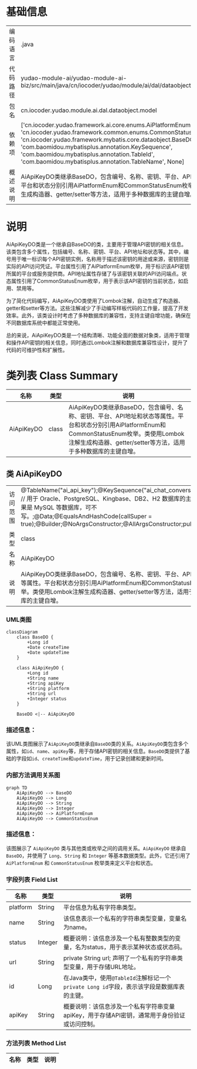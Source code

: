 # 基础信息

|      |      |
|------|------|
| 编码语言 | .java |
| 代码路径 | yudao-module-ai/yudao-module-ai-biz/src/main/java/cn/iocoder/yudao/module/ai/dal/dataobject/model/AiApiKeyDO.java |
| 包名 | cn.iocoder.yudao.module.ai.dal.dataobject.model |
| 依赖项 | ['cn.iocoder.yudao.framework.ai.core.enums.AiPlatformEnum', 'cn.iocoder.yudao.framework.common.enums.CommonStatusEnum', 'cn.iocoder.yudao.framework.mybatis.core.dataobject.BaseDO', 'com.baomidou.mybatisplus.annotation.KeySequence', 'com.baomidou.mybatisplus.annotation.TableId', 'com.baomidou.mybatisplus.annotation.TableName', None] |
| 概述说明 | AiApiKeyDO类继承BaseDO，包含编号、名称、密钥、平台、API地址和状态等属性，其中平台和状态分别引用AiPlatformEnum和CommonStatusEnum枚举。该类使用Lombok注解生成构造器、getter/setter等方法，适用于多种数据库的主键自增。 |

# 说明

AiApiKeyDO类是一个继承自BaseDO的类，主要用于管理API密钥的相关信息。该类包含多个属性，包括编号、名称、密钥、平台、API地址和状态等。其中，编号用于唯一标识每个API密钥实例，名称用于描述该密钥的用途或来源，密钥则是实际的API访问凭证。平台属性引用了AiPlatformEnum枚举，用于标识该API密钥所属的平台或服务提供商。API地址属性存储了与该密钥关联的API访问端点。状态属性引用了CommonStatusEnum枚举，用于表示该API密钥的当前状态，如启用、禁用等。

为了简化代码编写，AiApiKeyDO类使用了Lombok注解，自动生成了构造器、getter和setter等方法。这些注解减少了手动编写样板代码的工作量，提高了开发效率。此外，该类设计时考虑了多种数据库的兼容性，支持主键自增功能，确保在不同数据库系统中都能正常使用。

总的来说，AiApiKeyDO类是一个结构清晰、功能全面的数据对象类，适用于管理和操作API密钥的相关信息，同时通过Lombok注解和数据库兼容性设计，提升了代码的可维护性和扩展性。

# 类列表 Class Summary

| 名称   | 类型  | 说明 |
|-------|------|-------------|
| AiApiKeyDO | class | AiApiKeyDO类继承BaseDO，包含编号、名称、密钥、平台、API地址和状态等属性。平台和状态分别引用AiPlatformEnum和CommonStatusEnum枚举。类使用Lombok注解生成构造器、getter/setter等方法，适用于多种数据库的主键自增。 |



## 类 AiApiKeyDO

|      |      |
|------|------|
| 访问范围 | @TableName("ai_api_key");@KeySequence("ai_chat_conversation_seq") // 用于 Oracle、PostgreSQL、Kingbase、DB2、H2 数据库的主键自增。如果是 MySQL 等数据库，可不写。;@Data;@EqualsAndHashCode(callSuper = true);@Builder;@NoArgsConstructor;@AllArgsConstructor;public |
| 类型 | class |
| 名称 | AiApiKeyDO |
| 说明 | AiApiKeyDO类继承BaseDO，包含编号、名称、密钥、平台、API地址和状态等属性。平台和状态分别引用AiPlatformEnum和CommonStatusEnum枚举。类使用Lombok注解生成构造器、getter/setter等方法，适用于多种数据库的主键自增。 |


### UML类图

```mermaid
classDiagram
    class BaseDO {
        +Long id
        +Date createTime
        +Date updateTime
    }

    class AiApiKeyDO {
        +Long id
        +String name
        +String apiKey
        +String platform
        +String url
        +Integer status
    }

    BaseDO <|-- AiApiKeyDO
```

### 描述信息：
该UML类图展示了`AiApiKeyDO`类继承自`BaseDO`类的关系。`AiApiKeyDO`类包含多个属性，如`id`、`name`、`apiKey`等，用于存储API密钥的相关信息。`BaseDO`类提供了基础的字段如`id`、`createTime`和`updateTime`，用于记录创建和更新时间。


### 内部方法调用关系图

```mermaid
graph TD
    AiApiKeyDO --> BaseDO
    AiApiKeyDO --> Long
    AiApiKeyDO --> String
    AiApiKeyDO --> Integer
    AiApiKeyDO --> AiPlatformEnum
    AiApiKeyDO --> CommonStatusEnum
```

### 描述信息：
该图展示了 `AiApiKeyDO` 类与其他类或枚举之间的调用关系。`AiApiKeyDO` 继承自 `BaseDO`，并使用了 `Long`、`String` 和 `Integer` 等基本数据类型。此外，它还引用了 `AiPlatformEnum` 和 `CommonStatusEnum` 枚举类来定义平台和状态。

### 字段列表 Field List

| 名称  | 类型  | 说明 |
|-------|-------|------|
| platform | String | 平台信息为私有字符串类型。 |
| name | String | 该信息表示一个私有的字符串类型变量，变量名为name。 |
| status | Integer | 概要说明：该信息涉及一个私有整数类型的变量，名为status，用于表示某种状态或状态码。 |
| url | String | private String url; 声明了一个私有的字符串类型变量，用于存储URL地址。 |
| id | Long | 在Java类中，使用`@TableId`注解标记一个`private Long id`字段，表示该字段是数据库表的主键。 |
| apiKey | String | 概要说明：该信息涉及一个私有字符串变量apiKey，用于存储API密钥，通常用于身份验证或访问控制。 |

### 方法列表 Method List

| 名称  | 类型  | 说明 |
|-------|-------|------|




